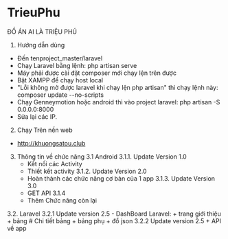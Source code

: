 # TrieuPhu
ĐỒ ÁN AI LÀ TRIỆU PHÚ
1. Hướng dẫn dùng
- Đến tenproject_master/laravel 
- Chạy Laravel bằng lệnh: php artisan serve
- Máy phải được cài đặt composer mới chạy lện trên được
- Bật XAMPP để chạy host local
- "Lỗi không mở được laravel khi chạy lện php artisan" thì chạy lệnh này: composer update --no-scripts
- Chạy Genneymotion hoặc android thì vào project laravel: php artisan -S 0.0.0.0:8000
- Sửa lại các IP.
2. Chạy Trên nền web
- http://khuongsatou.club
3. Thông tin về chức năng
3.1 Android
  3.1.1. Update Version 1.0
    - Kết nối các Activity
    - Thiết kết activity
  3.1.2. Update Version 2.0
    - Hoàn thành các chức năng cơ bản của 1 app
  3.1.3. Update Version 3.0
    - GET API
  3.1.4
    - Thêm Chức năng còn lại
    
3.2. Laravel
  3.2.1 Update version 2.5
	  - DashBoard Laravel:
      + trang giới thiệu
      + bảng
          # Chi tiết bảng
      + bảng phụ
      + đổ json
  3.2.2 Update version 2.5
      + API về app
      
     
	  
